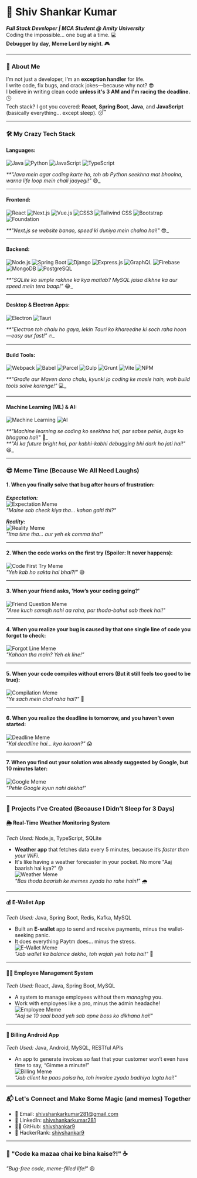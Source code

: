 # 🚀 **Shiv Shankar Kumar**  
_**Full Stack Developer | MCA Student @ Amity University**_  
Coding the impossible... one bug at a time. 💻  
**Debugger by day**, **Meme Lord by night**. 🎮

---

### 🤪 **About Me**  
I’m not just a developer, I’m an **exception handler** for life.  
I write code, fix bugs, and crack jokes—because why not? 😎  
I believe in writing clean code **unless it's 3 AM and I'm racing the deadline.** 🕒  
Tech stack? I got you covered: **React**, **Spring Boot**, **Java**, and **JavaScript** (basically everything... except sleep). 😴  

---

### 🛠️ **My Crazy Tech Stack**  

#### **Languages:**  
![Java](https://img.shields.io/badge/Java-ED8B00?style=for-the-badge&logo=java&logoColor=white) ![Python](https://img.shields.io/badge/Python-3776AB?style=for-the-badge&logo=python&logoColor=white) ![JavaScript](https://img.shields.io/badge/JavaScript-F7DF1E?style=for-the-badge&logo=javascript&logoColor=white) ![TypeScript](https://img.shields.io/badge/TypeScript-3178C6?style=for-the-badge&logo=typescript&logoColor=white) 

_**"Java mein agar coding karte ho, toh ab Python seekhna mat bhoolna, warna life loop mein chali jaayegi!"_ 😅_

---

#### **Frontend:**  
![React](https://img.shields.io/badge/React-61DAFB?style=for-the-badge&logo=react&logoColor=black) ![Next.js](https://img.shields.io/badge/Next.js-000000?style=for-the-badge&logo=next.js&logoColor=white) ![Vue.js](https://img.shields.io/badge/Vue.js-4FC08D?style=for-the-badge&logo=vue.js&logoColor=white) ![CSS3](https://img.shields.io/badge/CSS3-1572B6?style=for-the-badge&logo=css3&logoColor=white) ![Tailwind CSS](https://img.shields.io/badge/Tailwind_CSS-38B2AC?style=for-the-badge&logo=tailwindcss&logoColor=white) ![Bootstrap](https://img.shields.io/badge/Bootstrap-7952B3?style=for-the-badge&logo=bootstrap&logoColor=white) ![Foundation](https://img.shields.io/badge/Foundation-3C3A3A?style=for-the-badge&logo=foundation&logoColor=white)


_**"Next.js se website banao, speed ki duniya mein chalna hai!"_ 😎_

---

#### **Backend:**  
![Node.js](https://img.shields.io/badge/Node.js-339933?style=for-the-badge&logo=node.js&logoColor=white) ![Spring Boot](https://img.shields.io/badge/Spring_Boot-6DB33F?style=for-the-badge&logo=springboot&logoColor=white) ![Django](https://img.shields.io/badge/Django-092E20?style=for-the-badge&logo=django&logoColor=white) ![Express.js](https://img.shields.io/badge/Express.js-000000?style=for-the-badge&logo=express&logoColor=white) ![GraphQL](https://img.shields.io/badge/GraphQL-E10098?style=for-the-badge&logo=graphql&logoColor=white) ![Firebase](https://img.shields.io/badge/Firebase-FFCA28?style=for-the-badge&logo=firebase&logoColor=black) ![MongoDB](https://img.shields.io/badge/MongoDB-47A248?style=for-the-badge&logo=mongodb&logoColor=white) ![PostgreSQL](https://img.shields.io/badge/PostgreSQL-336791?style=for-the-badge&logo=postgresql&logoColor=white)

_**"SQLite ko simple rakhne ka kya matlab? MySQL jaisa dikhne ka aur speed mein tera baap!"_ 😂_

---

#### **Desktop & Electron Apps:**  
![Electron](https://img.shields.io/badge/Electron-47848F?style=for-the-badge&logo=electron&logoColor=white)  ![Tauri](https://img.shields.io/badge/Tauri-7B4EE0?style=for-the-badge&logo=tauri&logoColor=white)  

_**"Electron toh chalu ho gaya, lekin Tauri ko khareedne ki soch raha hoon—easy aur fast!"_ 🔥_

---

#### **Build Tools:**  
![Webpack](https://img.shields.io/badge/Webpack-8DD6F9?style=for-the-badge&logo=webpack&logoColor=white) ![Babel](https://img.shields.io/badge/Babel-F9DC3E?style=for-the-badge&logo=babel&logoColor=white) ![Parcel](https://img.shields.io/badge/Parcel-F3B500?style=for-the-badge&logo=parcel&logoColor=white) ![Gulp](https://img.shields.io/badge/Gulp-CF4647?style=for-the-badge&logo=gulp&logoColor=white) ![Grunt](https://img.shields.io/badge/Grunt-F83E00?style=for-the-badge&logo=grunt&logoColor=white) ![Vite](https://img.shields.io/badge/Vite-646CFF?style=for-the-badge&logo=vite&logoColor=white) ![NPM](https://img.shields.io/badge/NPM-CB3837?style=for-the-badge&logo=npm&logoColor=white) 

_**"Gradle aur Maven dono chalu, kyunki jo coding ke masle hain, woh build tools solve karenge!"_ 💻_

---

#### **Machine Learning (ML) & AI:**  
![Machine Learning](https://img.shields.io/badge/Machine_Learning-00B140?style=for-the-badge&logo=python&logoColor=white) ![AI](https://img.shields.io/badge/Artificial_Intelligence-000000?style=for-the-badge&logo=python&logoColor=white)  

_**"Machine learning se coding ko seekhna hai, par sabse pehle, bugs ko bhagana hai!"_ 🤖_  
_**"AI ka future bright hai, par kabhi-kabhi debugging bhi dark ho jati hai!"_ 😆_

---

### 😎 **Meme Time (Because We All Need Laughs)**

#### **1. When you finally solve that bug after hours of frustration:**  
_**Expectation:**_  
![Expectation Meme](https://media.giphy.com/media/3o6ZtY8vFzZLjtEwfk/giphy.gif)  
_"Maine sab check kiya tha... kahan galti thi?"_

_**Reality:**_  
![Reality Meme](https://media.giphy.com/media/3o6Zt78xhnl4WgM0bg/giphy.gif)  
_"Itna time tha... aur yeh ek comma tha!"_

---

#### **2. When the code works on the first try (Spoiler: It never happens):**  
![Code First Try Meme](https://media.giphy.com/media/xT0xeJzXrFzHb9lnu8/giphy.gif)  
_"Yeh kab ho sakta hai bhai?!"_ 😅

---

#### **3. When your friend asks, 'How’s your coding going?'**  
![Friend Question Meme](https://media.giphy.com/media/xT1XGdbD5iy6h5G6tS/giphy.gif)  
_"Aree kuch samajh nahi aa raha, par thoda-bahut sab theek hai!"_

---

#### **4. When you realize your bug is caused by that one single line of code you forgot to check:**  
![Forgot Line Meme](https://media.giphy.com/media/l0MYOQLgP8Zc96tcI/giphy.gif)  
_"Kahaan tha main? Yeh ek line!"_

---

#### **5. When your code compiles without errors (But it still feels too good to be true):**  
![Compilation Meme](https://media.giphy.com/media/3o6Zt7KrCkV2rrDA78/giphy.gif)  
_"Ye sach mein chal raha hai?"_ 🤔

---

#### **6. When you realize the deadline is tomorrow, and you haven’t even started:**  
![Deadline Meme](https://media.giphy.com/media/3o6Zt74l4t0eELjD3y/giphy.gif)  
_"Kal deadline hai... kya karoon?"_ 😱

---

#### **7. When you find out your solution was already suggested by Google, but 10 minutes later:**  
![Google Meme](https://media.giphy.com/media/l41lI4vX1uaosx1Xu/giphy.gif)  
_"Pehle Google kyun nahi dekha!"_

---

### 🚀 **Projects I’ve Created (Because I Didn’t Sleep for 3 Days)**

#### **🌦️ Real-Time Weather Monitoring System**  
*Tech Used:* Node.js, TypeScript, SQLite  
- **Weather app** that fetches data every 5 minutes, because it’s *faster than your WiFi*.  
- It's like having a weather forecaster in your pocket. No more "Aaj baarish hai kya?" 😜  
![Weather Meme](https://media.giphy.com/media/3o6ZtY8vFzZLjtEwfk/giphy.gif)  
_"Bas thoda baarish ke memes zyada ho rahe hain!"_ 🌧️  

---

#### **💰 E-Wallet App**  
*Tech Used:* Java, Spring Boot, Redis, Kafka, MySQL  
- Built an **E-wallet** app to send and receive payments, minus the wallet-seeking panic.  
- It does everything Paytm does... minus the stress.  
![E-Wallet Meme](https://media.giphy.com/media/3o6Zt78xhnl4WgM0bg/giphy.gif)  
_"Jab wallet ka balance dekho, toh wajah yeh hota hai!"_ 💸

---

#### **👨‍💼 Employee Management System**  
*Tech Used:* React, Java, Spring Boot, MySQL  
- A system to manage employees without them *managing* you.  
- Work with employees like a pro, minus the admin headache!  
![Employee Meme](https://media.giphy.com/media/26tP4LSgfi6Zck3Cm/giphy.gif)  
_"Aaj se 10 saal baad yeh sab apne boss ko dikhana hai!"_

---

#### **📱 Billing Android App**  
*Tech Used:* Java, Android, MySQL, RESTful APIs  
- An app to generate invoices so fast that your customer won’t even have time to say, “Gimme a minute!”  
![Billing Meme](https://media.giphy.com/media/3o6Zt74l4t0eELjD3y/giphy.gif)  
_"Jab client ke paas paisa ho, toh invoice zyada badhiya lagta hai!"_

---

### 📬 **Let's Connect and Make Some Magic (and memes) Together**  
- 📧 Email: [shivshankarkumar281@gmail.com](mailto:shivshankarkumar281@gmail.com)  
- 🔗 LinkedIn: [shivshankarkumar281](https://linkedin.com/in/shivshankarkumar281)  
- 🧑‍💻 GitHub: [shivshankar9](https://github.com/shivshankar9)  
- 🏅 HackerRank: [shivshankar9](https://www.hackerrank.com/yourid)  
---

### 🌟 **"Code ka mazaa chai ke bina kaise?!"** ☕  
_"Bug-free code, meme-filled life!"_ 😆
